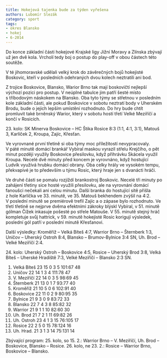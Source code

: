 ```yaml
---
title: Hokejová tajenka bude za týden vyřešena
authors: Lubomír Slezák
category: sport
tags:
- okres Blansko
- hokej
- 6-2014
---
```


Do konce základní části hokejové Krajské ligy Jižní Moravy a Zlínska zbývají už jen dvě kola. Vrcholí tedy boj o postup do play-off v obou částech této soutěže.

V té jihomoravské udělali velký krok do závěrečných bojů hokejisté Boskovic, kteří v posledních odehraných dvou kolech neztratili ani bod.

Z trojice Boskovice, Blansko, Warior Brno tak mají boskovičtí nejlepší výchozí pozici pro postup. V neúplné tabulce jim patří šesté místo s tříbodovým náskokem na Blansko. Oba tyto týmy se střetnou v posledním kole základní části, ale pokud Boskovice v sobotu neztratí body v Uherském Brodu, bude o jejich lepším umístění rozhodnuto. Do hry bude chtít promluvit také brněnský Warior, který v sobotu hostí třetí Velké Meziříčí a končí v Rosicích.

23\. kolo: SK Minerva Boskovice – HC Štika Rosice 8:3 (1:1, 4:1, 3:1), Matouš 3, Karlíček 2, Kroupa, Zajíc, Křesťan.

Ve vyrovnané první třetině si oba týmy moc příležitostí nevypracovaly. V páté minutě domácí brankář Vybíral maskou vyrazil střelu Krejčího, o pět minut později využily Boskovice přesilovku, když přihrávku Skácela využil Kroupa. Necelé dvě minuty před koncem je vyrovnáno, když hostující Ludvík využívá hrubku domácí obrany. Oba celky hrály ve vysokém tempu, překvapivé je to především u týmu Rosic, který hraje jen s dvanácti hráči.

Ve druhé části se pomalu rozjíždí brankostroj Boskovic. Necelé tři minuty po zahájení třetiny sice hosté využili přesilovku, ale na vyrovnání domácí fanoušci nečekali ani celou minutu. Další branka do hostující sítě přišla z hole Karlíčka ve 33. minutě, ve 35. Matouš bekhendem zvýšil na 4:2. V poslední minutě se premiérově trefil Zajíc a o zápase bylo rozhodnuto.
Ve třetí třetině se nejprve dvěma efektními zákroky blýskl Vybíral, v 51. minutě gólman Čížek inkasuje pošesté po střele Matouše. V 55. minutě stejný hráč kompletuje svůj hattrick, v 59. minutě hokejisté Rosic korigují výsledek, poslední gól patří v poslední minutě Křesťanovi.

Další výsledky: Kroměříž – Velká Bíteš 4:7, Warrior Brno – Šternberk 1:3, Uničov – Uherský Ostroh 8:4, Blansko – Brumov-Bylnice 3:4 SN, Uh. Brod – Velké Meziříčí 2:4.

24\. kolo: Uherský Ostroh – Boskovice 4:5, Rosice – Uherský Brod 3:8, Velká Bíteš – Uherské Hradiště 7:3, Velké Meziříčí – Blansko 2:3 SN.

1. Velká Bíteš 	23 15 0 3 5 	101:67 	48
2. Uničov 	22 14 1 3 4 	111:78 	47
3. V. Meziříčí 	22 14 0 3 5 	98:69 	45
4. Šternberk 	21 13 0 1 7 	93:77 	40
5. Kroměříž 	21 10 5 0 6 	102:91 	40
6. Boskovice 	22 11 0 2 9 	80:95 	35
7. Bylnice 	21 9 3 0 9 	83:72 	33
8. Blansko 	22 7 4 3 8 	85:82 	32
9. Warrior 	21 9 1 1 10 	82:60 	30
10. Uh. Brod 	21 7 2 1 11 	69:82 	26
11. Uh. Ostroh 	23 4 1 3 15 	76:105 	17
12. Rosice 	22 2 5 0 15 	78:124 	16
13. Uh. Hrad. 	21 3 1 3 14 	75:131 	14

Zbývající program: 25. kolo, so 15. 2.: Warrior Brno – V. Meziříčí, Uh. Brod – Boskovice, Blansko – Rosice. 26. kolo, ne 23. 2.: Rosice – Warrior Brno, Boskovice – Blansko.
